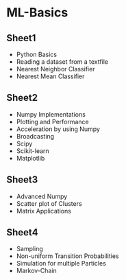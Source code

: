 # ML-Basics

## Sheet1
- Python Basics
- Reading a dataset from a textfile
- Nearest Neighbor Classifier
- Nearest Mean Classifier

## Sheet2
- Numpy Implementations
- Plotting and Performance
- Acceleration by using Numpy
- Broadcasting
- Scipy
- Scikit-learn
- Matplotlib

## Sheet3
- Advanced Numpy
- Scatter plot of Clusters
- Matrix Applications

## Sheet4
- Sampling
- Non-uniform Transition Probabilities
- Simulation for multiple Particles 
- Markov-Chain
